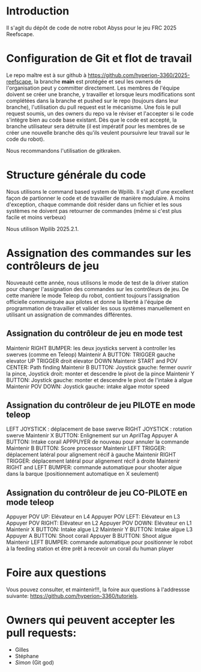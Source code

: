 # Introduction

Il s'agit du dépôt de code de notre robot Abyss pour le jeu FRC 2025 Reefscape.

# Configuration de Git et flot de travail

Le repo maître est à sur github à https://github.com/hyperion-3360/2025-reefscape, la branche **main** est protégée et seul les owners de l'organisation peut y committer directement. Les membres de l'équipe doivent se créer une branche, y travailler et lorsque leurs modifications sont complétées dans la branche et pushed sur le repo (toujours dans leur branche), l'utilisation du pull request est le mécanisme. Une fois le pull request soumis, un des owners du repo va le réviser et l'accepter si le code s'intègre bien au code base existant. Dès que le code est accepté, la branche utilisateur sera détruite (il est impératif pour les membres de se créer une nouvelle branche dès qu'ils veulent poursuivre leur travail sur le code du robot).

Nous recommandons l'utilisation de gitkraken. 

# Structure générale du code

Nous utilisons le command based system de Wpilib. Il s'agit d'une excellent façon de partionner le code et de travailler de manière modulaire. À moins d'exception, chaque commande doit résider dans un fichier et les sous systèmes ne doivent pas retourner de commandes (même si c'est plus facile et moins verbeux)

Nous utilison Wpilib 2025.2.1.

# Assignation des commandes sur les contrôleurs de jeu

Nouveauté cette année, nous utilisons le mode de test de la driver station pour changer l'assignation des commandes sur les contrôleurs de jeu. De cette manière le mode Teleop du robot, contient toujours l'assignation officielle communiquée aux pilotes et donne la liberté à l'équipe de programmation de travailler et valider les sous systèmes manuellement en utilisant un assignation de commandes différentes.

## Assignation du contrôleur de jeu en mode test

Maintenir RIGHT BUMPER: les deux joysticks servent à controller les swerves (comme en Teleop)
Maintenir A BUTTON: TRIGGER gauche elevator UP
                    TRIGGER droit elevator DOWN
Maintenir START and POV CENTER: Path finding
Maintenir B BUTTON: Joystick gauche: fermer ouvrir la pince, Joystick droit: monter et descendre le pivot de la pince
Maintenir Y BUTTON: Joystick gauche: monter et descendre le pivot de l'intake à algue
Maintenir POV DOWN: Joystick gauche: intake algae motor speed

## Assignation du contrôleur de jeu PILOTE en mode teleop

LEFT JOYSTICK : déplacement de base swerve
RIGHT JOYSTICK : rotation swerve
Maintenir X BUTTON: Enlignement sur un AprilTag
Appuyer A BUTTON: Intake corail APPPUYER de nouveau pour annuler la commande
Maintenir B BUTTON: Score processor
Maintenir LEFT TRIGGER: déplacement latéral pour alignement récif à gauche
Maintenir RIGHT TRIGGER: déplacement latéral pour alignement récif à droite
Maintenir RIGHT and LEFT BUMPER: commande automatique pour shooter algue dans la barque (positionnement automatique en X seulement)

## Assignation du contrôleur de jeu CO-PILOTE en mode teleop

Appuyer POV UP: Elévateur en L4
Appuyer POV LEFT: Elévateur en L3
Appuyer POV RIGHT: Elévateur en L2
Appuyer POV DOWN: Elévateur en L1
Maintenir X BUTTON: Intake algue L2
Maintenir Y BUTTON: Intake algue L3
Appuyer A BUTTON: Shoot corail
Appuyer B BUTTON: Shoot algue
Maintenir LEFT BUMPER: commande automatique pour positionner le robot à la feeding station et être prêt à recevoir un corail du human player

# Foire aux questions

Vous pouvez consulter, et maintenir!!!, la foire aux questions à l'addressse suivante: https://github.com/hyperion-3360/tutoriels. 

# Owners qui peuvent accepter les pull requests:

* Gilles
* Stéphane
* *Simon* (Git god)